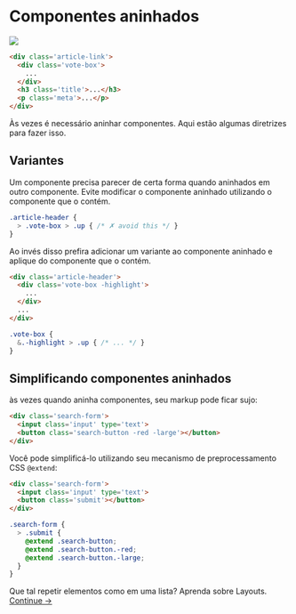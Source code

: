 # Componentes aninhados

![](images/component-nesting.png)

```html
<div class='article-link'>
  <div class='vote-box'>
    ...
  </div>
  <h3 class='title'>...</h3>
  <p class='meta'>...</p>
</div>
```

Às vezes é necessário aninhar componentes. Aqui estão algumas diretrizes para fazer isso.

## Variantes
Um componente precisa parecer de certa forma quando aninhados em outro componente. Evite modificar o componente aninhado utilizando o componente que o contém.

```scss
.article-header {
  > .vote-box > .up { /* ✗ avoid this */ }
}
```

  Ao invés disso prefira adicionar um variante ao componente aninhado e aplique do componente que o contém.

```html
<div class='article-header'>
  <div class='vote-box -highlight'>
    ...
  </div>
  ...
</div>
```

```scss
.vote-box {
  &.-highlight > .up { /* ... */ }
}
```

## Simplificando componentes aninhados
às vezes quando aninha componentes, seu markup pode ficar sujo:

```html
<div class='search-form'>
  <input class='input' type='text'>
  <button class='search-button -red -large'></button>
</div>
```

Você pode simplificá-lo utilizando seu mecanismo de preprocessamento CSS `@extend`:

```html
<div class='search-form'>
  <input class='input' type='text'>
  <button class='submit'></button>
</div>
```

```scss
.search-form {
  > .submit {
    @extend .search-button;
    @extend .search-button.-red;
    @extend .search-button.-large;
  }
}
```

Que tal repetir elementos como em uma lista? Aprenda sobre Layouts.
[Continue →](layouts.md)
<!-- {p:.pull-box} -->

